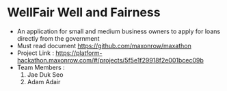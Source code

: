 # WellFair Well and Fairness
- An application for small and medium business owners to apply for loans directly from the government
- Must read document https://github.com/maxonrow/maxathon
- Project Link : https://platform-hackathon.maxonrow.com/#/projects/5f5e1f29918f2e001bcec09b
- Team Members : 
  1. Jae Duk Seo 
  2. Adam Adair

